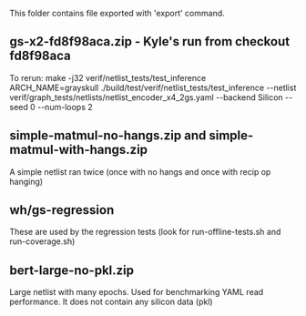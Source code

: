 This folder contains file exported with 'export' command.

## gs-x2-fd8f98aca.zip - Kyle's run from checkout fd8f98aca
To rerun:
make -j32 verif/netlist_tests/test_inference
ARCH_NAME=grayskull ./build/test/verif/netlist_tests/test_inference --netlist verif/graph_tests/netlists/netlist_encoder_x4_2gs.yaml --backend Silicon --seed 0 --num-loops 2

## simple-matmul-no-hangs.zip and simple-matmul-with-hangs.zip
A simple netlist ran twice (once with no hangs and once with recip op hanging)

## wh/gs-regression
These are used by the regression tests (look for run-offline-tests.sh and run-coverage.sh)

## bert-large-no-pkl.zip
Large netlist with many epochs. Used for benchmarking YAML read performance. It does not contain any silicon data (pkl)
